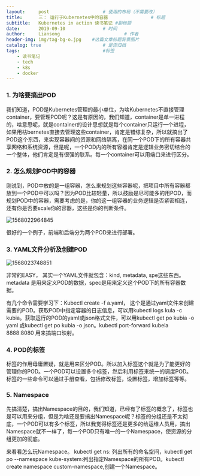 ```yaml
---
layout:     post   				    # 使用的布局（不需要改）
title:      三： 运行于Kubernetes中的容器 				# 标题
subtitle:   Kubernetes in action 读书笔记 #副标题
date:       2019-09-10 				# 时间
author:     Liansong 						# 作者
header-img: img/tag-bg-o.jpg 	#这篇文章标题背景图片
catalog: true 						# 是否归档
tags:								#标签
    - 读书笔记
    - tech
    - k8s
    - docker
---
```


### 1. 为啥要搞出POD

我们知道，POD是Kubernetes管理的最小单位，为啥Kubernetes不直接管理container，要管理POD呢？这是有原因的，我们知道，container是单一进程的，啥意思呢，就是container的设计思想就是每个container只运行一个进程， 如果用枯bernetes直接去管理这些container，肯定是错综复杂，所以就搞出了POD这个东西，来实现容器间的资源和网络隔离，在同一个POD下的所有容器共享网络和系统资源，但是呢，一个POD内的所有容器肯定是逻辑业务密切结合的一个整体，他们肯定是有很强的联系。每一个container可以用端口来进行区分。



### 2. 怎么规划POD中的容器

刚说到，POD中放的是一组容器，怎么来规划这些容器呢，把项目中所有容器都放到一个POD中可以吗？因为POD比较轻量，所以鼓励是尽可能多的用POD，而规划POD中的容器，需要考虑的是，你的这一组容器的业务逻辑是否紧密相连，还有你是否要scale你的容器，这些是你的判断条件。

![1568022964845](https://tva1.sinaimg.cn/large/006y8mN6gy1g6ur9w2djtj30fc087n06.jpg)



很好的一个例子，前端和后端分为两个POD来进行部署。



### 3. YAML文件分析及创建POD

![1568023748851](https://tva1.sinaimg.cn/large/006y8mN6gy1g6ur9wxdumj30by06p75b.jpg)

非常的EASY， 其实一个YAML文件就包含：kind, metadata, spe这些东西。metadata 是用来定义POD的数据，spec是用来定义这个POD下的所有容器数据。      

有几个命令需要学习下：Kubectl create -f a.yaml， 这个是通过yaml文件来创建需要的POD。获取POD中指定容器的日志信息，可以用kubectl logs kula -c kubia。获取运行的POD的yaml或json格式文件，可以用kubectl get po kubia -o yaml 或kubectl get po kubia -o json。kubectl port-forward kubela 8888:8080 用来搞端口映射。 



### 4. POD的标签

标签的作用毋庸置疑，就是用来区分POD。所以加入标签这个就是为了能更好的管理你的POD。一个POD可以设置多个标签，然后利用标签来统一的调度POD。标签的一些命令可以通过手册查看，包括修改标签，设置标签，增加标签等等。



### 5. Namespace 

先搞清楚，搞出Namespace的目的，我们知道，已经有了标签的概念了，标签也是可以用来分组，但是为啥还是要搞出Namespace呢？标签的分组还是不太彻底，一个POD可以有多个标签，所以我觉得标签还是更多的给运维人员用，搞出Namespace就不一样了，每一个POD只有唯一的一个Namespace，使资源的分组更加的彻底。

来看看怎么玩Namespace。 kubectl get ns: 列出所有的命名空间，kubectl get po --namespace kube-system:列出指定Namespace的所有POD。kubectl create namespace custom-namespace,创建一个Namespace。



